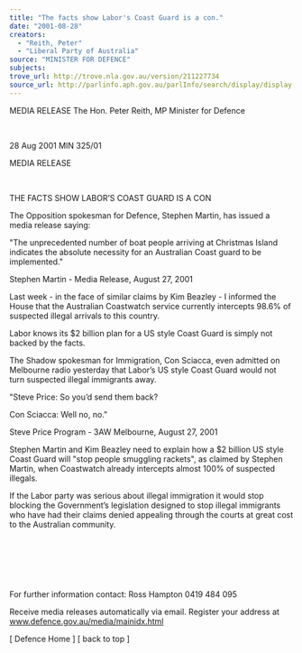 ```yaml
---
title: "The facts show Labor's Coast Guard is a con."
date: "2001-08-28"
creators:
  - "Reith, Peter"
  - "Liberal Party of Australia"
source: "MINISTER FOR DEFENCE"
subjects:
trove_url: http://trove.nla.gov.au/version/211227734
source_url: http://parlinfo.aph.gov.au/parlInfo/search/display/display.w3p;query=Id%3A%22media/pressrel/GET46%22
---
```


 MEDIA RELEASE The Hon. Peter Reith, MP Minister for Defence

  

 28 Aug 2001 MIN 325/01

 MEDIA RELEASE

  

 THE FACTS SHOW LABOR’S COAST GUARD IS A CON

 The Opposition spokesman for Defence, Stephen Martin, has issued a media release saying:

 "The unprecedented number of boat people arriving at Christmas Island indicates the absolute necessity for an Australian Coast guard to be implemented."

 Stephen Martin - Media Release, August 27, 2001

 Last week - in the face of similar claims by Kim Beazley - I informed the House that the Australian Coastwatch service currently intercepts 98.6% of suspected illegal arrivals to this country.

 Labor knows its $2 billion plan for a US style Coast Guard is simply not backed by the facts.

 The Shadow spokesman for Immigration, Con Sciacca, even admitted on Melbourne radio yesterday that Labor’s US style Coast Guard would not turn suspected illegal immigrants away.

 "Steve Price: So you’d send them back?

 Con Sciacca: Well no, no."

 Steve Price Program - 3AW Melbourne, August 27, 2001

 Stephen Martin and Kim Beazley need to explain how a $2 billion US style Coast Guard will "stop people smuggling rackets", as claimed by Stephen Martin, when Coastwatch already intercepts almost 100% of suspected illegals.

 If the Labor party was serious about illegal immigration it would stop blocking the Government’s legislation designed to stop illegal immigrants who have had their claims denied appealing through the courts at great cost to the Australian community.

  

  

  

 For further information contact: Ross Hampton 0419 484 095

 Receive media releases automatically via email. Register your address at www.defence.gov.au/media/mainidx.html

 [ Defence Home ] [ back to top ]

